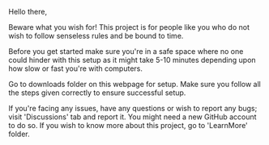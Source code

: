 Hello there,

Beware what you wish for! This project is for people like you who do not wish to follow senseless rules and be bound to time.

Before you get started make sure you're in a safe space where no one could hinder with this setup as it might take 5-10 minutes depending upon how slow or fast you're with computers.

Go to downloads folder on this webpage for setup. Make sure you follow all the steps given correctly to ensure successful setup.

If you're facing any issues, have any questions or wish to report any bugs; visit 'Discussions' tab and report it. You might need a new GitHub account to do so. If you wish to know more about this project, go to 'LearnMore' folder.

